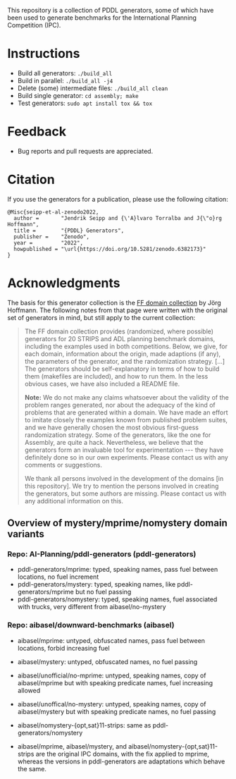 This repository is a collection of PDDL generators, some of which have been used
to generate benchmarks for the International Planning Competition (IPC).

# Instructions
* Build all generators: ``./build_all``
* Build in parallel: ``./build_all -j4``
* Delete (some) intermediate files: ``./build_all clean``
* Build single generator: ``cd assembly; make``
* Test generators: ``sudo apt install tox && tox``

# Feedback
* Bug reports and pull requests are appreciated.

# Citation

If you use the generators for a publication, please use the following citation:

    @Misc{seipp-et-al-zenodo2022,
      author =       "Jendrik Seipp and {\'A}lvaro Torralba and J{\"o}rg Hoffmann",
      title =        "{PDDL} Generators",
      publisher =    "Zenodo",
      year =         "2022",
      howpublished = "\url{https://doi.org/10.5281/zenodo.6382173}"
    }


# Acknowledgments

The basis for this generator collection is the [FF domain
collection](http://fai.cs.uni-saarland.de/hoffmann/ff-domains.html) by
Jörg Hoffmann. The following notes from that page were written with the
original set of generators in mind, but still apply to the current
collection:

> The FF domain collection provides (randomized, where possible) generators
> for 20 STRIPS and ADL planning benchmark domains, including the examples
> used in both competitions. Below, we give, for each domain, information
> about the origin, made adaptions (if any), the parameters of the
> generator, and the randomization strategy. [...] The generators should be
> self-explanatory in terms of how to build them (makefiles are included),
> and how to run them. In the less obvious cases, we have also included a
> README file.
>
> **Note:** We do not make any claims whatsoever about the validity of the
> problem ranges generated, nor about the adequacy of the kind of problems
> that are generated within a domain. We have made an effort to imitate
> closely the examples known from published problem suites, and we have
> generally chosen the most obvious first-guess randomization strategy. Some
> of the generators, like the one for Assembly, are quite a hack.
> Nevertheless, we believe that the generators form an invaluable tool for
> experimentation --- they have definitely done so in our own experiments.
> Please contact us with any comments or suggestions.
>
> We thank all persons involved in the development of the domains [in this
> repository]. We try to mention the persons involved in creating the
> generators, but some authors are missing. Please contact us with any
> additional information on this.

## Overview of mystery/mprime/nomystery domain variants

### Repo: AI-Planning/pddl-generators (pddl-generators)

* pddl-generators/mprime: typed, speaking names, pass fuel between locations, no fuel increment
* pddl-generators/mystery: typed, speaking names, like pddl-generators/mprime but no fuel passing
* pddl-generators/nomystery: typed, speaking names, fuel associated with trucks, very different from aibasel/no-mystery

### Repo: aibasel/downward-benchmarks (aibasel)

* aibasel/mprime: untyped, obfuscated names, pass fuel between locations, forbid increasing fuel
* aibasel/mystery: untyped, obfuscated names, no fuel passing
* aibasel/unofficial/no-mprime: untyped, speaking names, copy of aibasel/mprime but with speaking predicate names, fuel increasing allowed
* aibasel/unoffical/no-mystery: untyped, speaking names, copy of aibasel/mystery but with speaking predicate names, no fuel passing
* aibasel/nomystery-{opt,sat}11-strips: same as pddl-generators/nomystery

* aibasel/mprime, aibasel/mystery, and aibasel/nomystery-{opt,sat}11-strips are the original IPC domains, with the fix applied to mprime, whereas the versions in pddl-generators are adaptations which behave the same.

